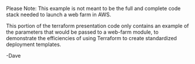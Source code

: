 Please Note:  This example is not meant to be the full and complete code stack needed to launch a web farm in AWS.

This portion of the terraform presentation code  only contains an example of the parameters that would be passed to a web-farm module, to demonstrate the efficiencies of using Terraform to create standardized deployment templates.


-Dave